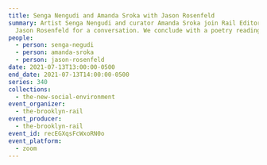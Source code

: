 ```yaml
---
title: Senga Nengudi and Amanda Sroka with Jason Rosenfeld
summary: Artist Senga Nengudi and curator Amanda Sroka join Rail Editor-at-Large
  Jason Rosenfeld for a conversation. We conclude with a poetry reading.
people:
  - person: senga-negudi
  - person: amanda-sroka
  - person: jason-rosenfeld
date: 2021-07-13T13:00:00-0500
end_date: 2021-07-13T14:00:00-0500
series: 340
collections:
  - the-new-social-environment
event_organizer:
  - the-brooklyn-rail
event_producer:
  - the-brooklyn-rail
event_id: recEGXqsFcWxoRN0o
event_platform:
  - zoom
---
```

